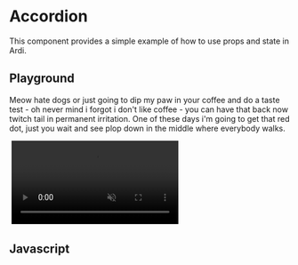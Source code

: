 # Accordion

This component provides a simple example of how to use props and state in Ardi.

<script src="/components/accordion.js" type="module"></script>

<style>
	ardi-accordion-group {
		max-width: var(--demo-max-width);
		width: 100%;
	}
	.markdown-section ardi-accordion-group img {
		max-width: unset;
	}
</style>

## Playground

<element-story tag="ardi-accordion-group">
<script type="application/json">
  {
    "multiple": {
      "type": "boolean"
    }
  }
</script>
<ardi-accordion-group multiple="false">
<ardi-accordion summary="Text content" open="true">
	<div>
		<p>Meow hate dogs or just going to dip my paw in your coffee and do a taste test - oh never mind i forgot i don't like coffee - you can have that back now twitch tail in permanent irritation. One of these days i'm going to get that red dot, just you wait and see plop down in the middle where everybody walks.</p>
	</div>
</ardi-accordion>
<ardi-accordion summary="Image content">
	<img src="//picsum.photos/300/168" alt="">
</ardi-accordion>
<ardi-accordion summary="Video content">
	<video src="https://joy1.videvo.net/videvo_files/video/free/2013-08/large_watermarked/hd0992_preview.mp4" autoplay loop muted></video>
</ardi-accordion>
</ardi-accordion-group>
</element-story>

## Javascript

[](../components/accordion.js ':include')
